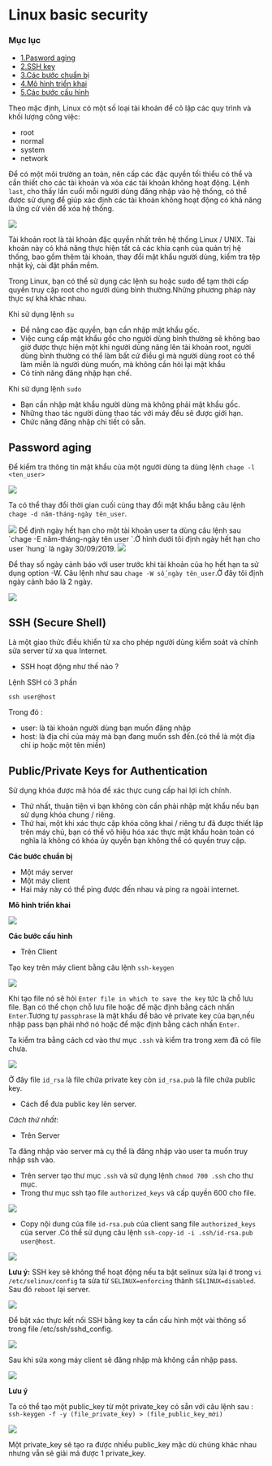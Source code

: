 <a name="Linux basic security ">

# Linux basic security

### Mục lục
- [1.Pasword aging](#aging)
- [2.SSH key](#sshkey)
- [3.Các bước chuẩn bị](#chuanbi)
- [4.Mô hình triển khai](#mohinh)
- [5.Các bước cấu hình](#cauhinh)


Theo mặc định, Linux có một số loại tài khoản để cô lập các quy trình và khối lượng công việc:
* root
* normal 
* system 
* network 

Để có một môi trường an toàn, nên cấp các đặc quyền tối thiểu có thể và cần thiết cho các tài khoản và xóa các tài khoản không hoạt động. Lệnh `last`, cho thấy lần cuối mỗi người dùng đăng nhập vào hệ thống, có thể được sử dụng để giúp xác định các tài khoản không hoạt động có khả năng là ứng cử viên để xóa hệ thống.

<img src="https://imgur.com/iQjHtBd.jpg">

Tài khoản root là tài khoản đặc quyền nhất trên hệ thống Linux / UNIX. Tài khoản này có khả năng thực hiện tất cả các khía cạnh của quản trị hệ thống, bao gồm thêm tài khoản, thay đổi mật khẩu người dùng, kiểm tra tệp nhật ký, cài đặt phần mềm.

 Trong Linux, bạn có thể sử dụng các lệnh su hoặc sudo để tạm thời cấp quyền truy cập root cho người dùng bình thường.Những phương pháp này thực sự khá khác nhau. 

Khi sử dụng lệnh `su` 

* Để nâng cao đặc quyền, bạn cần nhập mật khẩu gốc. 
* Việc cung cấp mật khẩu gốc cho người dùng bình thường sẽ không bao giờ được thực hiện một khi người dùng nâng lên tài khoản root, người dùng bình thường có thể làm bất cứ điều gì mà người dùng root có thể làm miễn là người dùng muốn, mà không cần hỏi lại mật khẩu
* Có tính năng đăng nhập hạn chế.

Khi sử dụng lệnh `sudo`

* Bạn cần nhập mật khẩu người dùng mà không phải mật khẩu gốc.
* Những thao tác người dùng thao tác với máy đều sẽ được giới hạn.
* Chức năng đăng nhập chi tiết có sẵn.

<a name="aging"></a>

## Password aging

Để kiểm tra thông tin mật khẩu của một người dùng ta dùng lệnh `chage -l <ten_user>`

<img src="https://imgur.com/MNBYIQ0.jpg">

Ta có thể thay đổi thời gian cuối cùng thay đổi mật khẩu bằng câu lệnh `chage -d năm-tháng-ngày tên_user`.

<img src="https://imgur.com/AF7QZzN.jpg">
Để định ngày hết hạn cho một tài khoản user ta dùng câu lệnh sau `chage -E năm-tháng-ngày tên user `.Ở hình dưới tôi định ngày hết hạn cho user `hung` là ngày 30/09/2019.

<img src="https://imgur.com/r5RfiVb.jpg">

Để thay số ngày cảnh báo với user trước khi tài khoản của họ hết hạn ta sử dụng option -W. Câu lệnh như sau `chage -W số_ngày tên_user`.Ở đây tôi định ngày cảnh báo là 2 ngày.


<img src="https://imgur.com/Bevoyet.jpg">

## SSH (Secure Shell)
 
Là một giao thức điều khiển từ xa cho phép người dùng kiểm soát và chỉnh sửa server từ xa qua Internet.

* SSH hoạt động như thế nào ?

Lệnh SSH có 3 phần 
```
ssh user@host
```
Trong đó : 

- user: là tài khoản người dùng bạn muốn đăng nhập 
- host: là địa chỉ của máy mà bạn đang muốn ssh đến.(có thể là một địa chỉ ip hoặc một tên miền)

<a name ="sshkey"></a>

## Public/Private Keys for Authentication

Sử dụng khóa được mã hóa để xác thực cung cấp hai lợi ích chính.
* Thứ nhất, thuận tiện vì bạn không còn cần phải nhập mật khẩu nếu bạn sử dụng khóa chung / riêng. 
* Thứ hai, một khi xác thực cặp khóa công khai / riêng tư đã được thiết lập trên máy chủ, bạn có thể vô hiệu hóa xác thực mật khẩu hoàn toàn có nghĩa là không có khóa ủy quyền bạn không thể có quyền truy cập.

<a name="chuanbi"></a>

**Các bước chuẩn bị**
- Một máy server
- Một máy client 
- Hai máy này có thể ping được đến nhau và ping ra ngoài internet.

<a name="mohinh"></a>

**Mô hình triển khai**

<img src="https://imgur.com/vYyqzzd.jpg">

<a name ="cauhinh"></a>

**Các bước cấu hình**

- Trên Client

Tạo key trên máy client bằng câu lệnh `ssh-keygen`

<img src="https://imgur.com/30CdNHd.jpg">

Khi tạo file nó sẽ hỏi `Enter file in which to save the key` tức là chỗ lưu file. Bạn có thể chọn chỗ lưu file hoặc để mặc định bằng cách nhấn `Enter`.Tương tự `passphrase` là mật khẩu để bảo vê private key của bạn,nếu nhập pass bạn phải nhớ nó hoặc để mặc định bằng cách nhấn `Enter`.

Ta kiểm tra bằng cách cd vào thư mục `.ssh` và kiểm tra trong xem đã có file chưa.

<img src="https://imgur.com/ZvSNd5Z.jpg">

Ở đây file `id_rsa` là file chứa private key còn `id_rsa.pub` là file chứa public key.

- Cách để đưa public key lên server.

*Cách thứ nhất*: 

- Trên Server

Ta đăng nhập vào server mà cụ thể là đăng nhập vào user ta muốn truy nhập ssh vào.
- Trên server tạo thư mục `.ssh` và sử dụng lệnh `chmod 700 .ssh` cho thư mục. 
- Trong thư mục ssh tạo file `authorized_keys` và cấp quyền 600 cho file.

<img src="https://imgur.com/vipXJH9.jpg">

- Copy nội dung của file `id-rsa.pub` của client sang file `authorized_keys` của server .Có thể sử dụng câu lệnh `ssh-copy-id -i .ssh/id-rsa.pub user@host`.

<img src="https://imgur.com/IIZ4pEi.jpg">


**Lưu ý:** SSH key sẽ không thể hoạt động nếu ta bật selinux sửa lại ở trong `vi /etc/selinux/config` ta sửa từ `SELINUX=enforcing` thành `SELINUX=disabled`. Sau đó `reboot` lại server.

<img src="https://imgur.com/bNGwWE7.jpg">

Để bật xác thực kết nối SSH bằng key ta cần cấu hình một vài thông số trong file /etc/ssh/sshd_config.

<img src="https://imgur.com/GAoTm06.jpg">

Sau khi sửa xong máy client sẽ đăng nhập mà không cần nhập pass.

<img src="https://imgur.com/Q25H7wb.jpg">


**Lưu ý**

 Ta có thể tạo một public_key từ một private_key có sẵn với câu lệnh sau : ` ssh-keygen -f -y (file_private_key) > (file_public_key_mới)`

<img src="https://imgur.com/y19XGnc.jpg">

Một private_key sẽ tạo ra được nhiều public_key mặc dù chúng khác nhau nhưng vẫn sẽ giải mã được 1 private_key.
